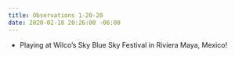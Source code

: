 ```yaml
---
title: Observations 1-20-20
date: 2020-02-18 20:26:00 -06:00
---
```


- Playing at Wilco’s Sky Blue Sky Festival in Riviera Maya, Mexico!